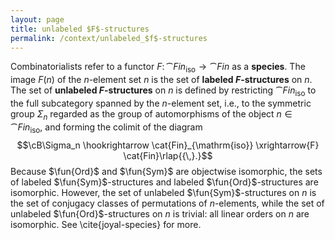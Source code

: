 ```yaml
---
layout: page
title: unlabeled $F$-structures
permalink: /context/unlabeled_$f$-structures
---
```

Combinatorialists refer to a functor $F\colon \cat{Fin}_{\mathrm{iso}} \to \cat{Fin}$ as a **species**. The image $F(n)$ of the $n$-element set $n$ is the set of **labeled $F$-structures** on $n$. The set of **unlabeled $F$-structures** on $n$ is defined by restricting  $\cat{Fin}_{\mathrm{iso}}$ to the full subcategory spanned by the $n$-element set, i.e., to the symmetric group $\Sigma_n$ regarded as the group of automorphisms of the object $n \in \cat{Fin}_{\mathrm{iso}}$, and forming the colimit of the diagram $$\cB\Sigma_n \hookrightarrow \cat{Fin}_{\mathrm{iso}} \xrightarrow{F} \cat{Fin}\rlap{{\,}.}$$ Because $\fun{Ord}$ and $\fun{Sym}$ are objectwise isomorphic, the sets of labeled $\fun{Sym}$-structures and labeled $\fun{Ord}$-structures are isomorphic. However, the set of unlabeled $\fun{Sym}$-structures on $n$ is the set of conjugacy classes of permutations of $n$-elements, while the set of unlabeled $\fun{Ord}$-structures on $n$ is trivial: all linear orders on $n$ are isomorphic. See \cite{joyal-species} for more.
